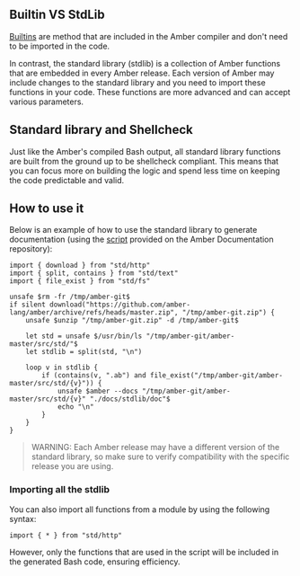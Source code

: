 ## Builtin VS StdLib

[Builtins](/advanced_syntax/builtins) are method that are included in the Amber compiler and don't need to be imported in the code.

In contrast, the standard library (stdlib) is a collection of Amber functions that are embedded in every Amber release. Each version of Amber may include changes to the standard library and you need to import these functions in your code. These functions are more advanced and can accept various parameters.

## Standard library and Shellcheck
Just like the Amber's compiled Bash output, all standard library functions are built from the ground up to be shellcheck compliant. This means that you can focus more on building the logic and spend less time on keeping the code predictable and valid.

## How to use it

Below is an example of how to use the standard library to generate documentation (using the [script](https://github.com/amber-lang/amber-docs/sync-stdlib-doc.ab) provided on the Amber Documentation repository):

```ab
import { download } from "std/http"
import { split, contains } from "std/text"
import { file_exist } from "std/fs"

unsafe $rm -fr /tmp/amber-git$
if silent download("https://github.com/amber-lang/amber/archive/refs/heads/master.zip", "/tmp/amber-git.zip") {
    unsafe $unzip "/tmp/amber-git.zip" -d /tmp/amber-git$

    let std = unsafe $/usr/bin/ls "/tmp/amber-git/amber-master/src/std/"$
    let stdlib = split(std, "\n")

    loop v in stdlib {
        if (contains(v, ".ab") and file_exist("/tmp/amber-git/amber-master/src/std/{v}")) {
            unsafe $amber --docs "/tmp/amber-git/amber-master/src/std/{v}" "./docs/stdlib/doc"$
            echo "\n"
        }
    }
}
```

> WARNING: Each Amber release may have a different version of the standard library, so make sure to verify compatibility with the specific release you are using.

### Importing all the stdlib

You can also import all functions from a module by using the following syntax:

```ab
import { * } from "std/http"
```

However, only the functions that are used in the script will be included in the generated Bash code, ensuring efficiency.
